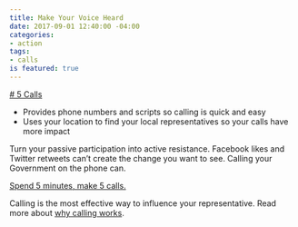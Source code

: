 ```yaml
---
title: Make Your Voice Heard
date: 2017-09-01 12:40:00 -04:00
categories:
- action
tags:
- calls
is featured: true
---
```


[# 5 Calls](https://5calls.org/)
* Provides phone numbers and scripts so calling is quick and easy
* Uses your location to find your local representatives so your calls have more impact

Turn your passive participation into active resistance. Facebook likes and Twitter retweets can’t create the change you want to see. Calling your Government on the phone can.

[Spend 5 minutes, make 5 calls.](https://5calls.org/)

Calling is the most effective way to influence your representative. Read more about [why calling works](https://5calls.org/about).